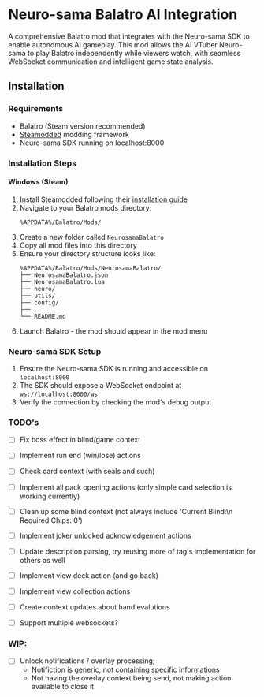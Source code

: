 # Neuro-sama Balatro AI Integration

A comprehensive Balatro mod that integrates with the Neuro-sama SDK to enable autonomous AI gameplay. This mod allows the AI VTuber Neuro-sama to play Balatro independently while viewers watch, with seamless WebSocket communication and intelligent game state analysis.


## Installation

### Requirements

- Balatro (Steam version recommended)
- [Steamodded](https://github.com/Steamopollys/Steamodded) modding framework
- Neuro-sama SDK running on localhost:8000

### Installation Steps

#### Windows (Steam)
1. Install Steamodded following their [installation guide](https://github.com/Steamopollys/Steamodded#installation)
2. Navigate to your Balatro mods directory:
   ```
   %APPDATA%/Balatro/Mods/
   ```
3. Create a new folder called `NeurosamaBalatro`
4. Copy all mod files into this directory
5. Ensure your directory structure looks like:
   ```
   %APPDATA%/Balatro/Mods/NeurosamaBalatro/
   ├── NeurosamaBalatro.json
   ├── NeurosamaBalatro.lua
   ├── neuro/
   ├── utils/
   ├── config/
   ├── ...
   └── README.md
   ```
6. Launch Balatro - the mod should appear in the mod menu

### Neuro-sama SDK Setup

1. Ensure the Neuro-sama SDK is running and accessible on `localhost:8000`
2. The SDK should expose a WebSocket endpoint at `ws://localhost:8000/ws`
3. Verify the connection by checking the mod's debug output



### TODO's
- [ ] Fix boss effect in blind/game context
- [ ] Implement run end (win/lose) actions
- [ ] Check card context (with seals and such)
- [ ] Implement all pack opening actions (only simple card selection is working currently)
- [ ] Clean up some blind context (not always include 'Current Blind:\n Required Chips: 0')
- [ ] Implement joker unlocked acknowledgement actions
- [ ] Update description parsing, try reusing more of tag's implementation for others as well
- [ ] Implement view deck action (and go back)
- [ ] Implement view collection actions
- [ ] Create context updates about hand evalutions
- [ ] Support multiple websockets?


### WIP:
- [ ] Unlock notifications / overlay processing;
   - Notifiction is generic, not containing specific informations
   - Not having the overlay context being send, not making action available to close it